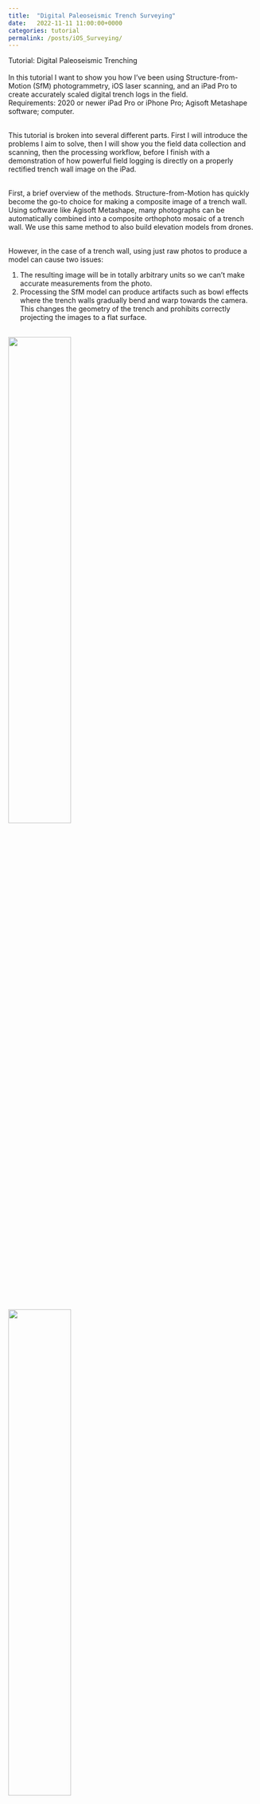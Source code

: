 ```yaml
---
title:  "Digital Paleoseismic Trench Surveying"
date:   2022-11-11 11:00:00+0000
categories: tutorial
permalink: /posts/iOS_Surveying/
---
```


Tutorial: Digital Paleoseismic Trenching  <br><br>
In this tutorial I want to show you how I’ve been using Structure-from-Motion (SfM) photogrammetry, iOS laser scanning, and an iPad Pro to create accurately scaled digital trench logs in the field. <br>
Requirements: 2020 or newer iPad Pro or iPhone Pro; Agisoft Metashape software; computer. <br><br>

This tutorial is broken into several different parts. First I will introduce the problems I aim to solve, then I will show you the field data collection and scanning, then the processing workflow, before I finish with a demonstration of how powerful field logging is directly on a properly rectified trench wall image on the iPad. <br><br>
 
First, a brief overview of the methods. Structure-from-Motion has quickly become the go-to choice for making a composite image of a trench wall. Using software like Agisoft Metashape, many photographs can be automatically combined into a composite orthophoto mosaic of a trench wall. We use this same method to also build elevation models from drones. <br><br>

However, in the case of a trench wall, using just raw photos to produce a model can cause two issues:<br>
1) The resulting image will be in totally arbitrary units so we can’t make accurate measurements from the photo.<br>
2) Processing the SfM model can produce artifacts such as bowl effects where the trench walls gradually bend and warp towards the camera. This changes the geometry of the trench and prohibits correctly projecting the images to a flat surface.  <br><br>

<img src="assets/images/posts/11-11/BowlTrench-Front.png" width="50%" height="auto" align="center"/> <br>
<img src="assets/images/posts/11-11/BowlTrench-Top.png" width="50%" height="auto" align="center"/> <br>
  These screengrabs illustrate this example: the model looks OK from the front, but when we look at it from above, we see that what should be a straight trench has a significant curvature. <br><br>

These issues can be dealt with by either surveying control points throughout the trench exposure, using an expensive total station or differential GPS system (e.g. Reitmann et al., 2015), or by using scale bars, calibrated points that are placed throughout the trench (e.g. Delano et al., 2022). It should be noted that the scale bar method alone is unable to correct for bowl effects.<br><br>

The method I am describing here is not dissimilar to that using a total station, but instead of requiring this expensive & bulky instrument, I’m using the laser scanner built into the 2020 onward iPhone and iPad Pros to survey the trench and extract control points.<br><br> 

<hr> <br>
Part 1: Trench Surveying <br>
<hr> <br> <br>

So now, on to the trench excavation and surveying tutorial. At this point, you’ve dug your trench, cleaned the walls off nicely, and made a grid. I make a grid of nails with clearly labeled flags at 1 m intervals. I use letters to denote the vertical coordinate and numbers for the horizontal coordinate. String grids hanging in front of the wall leave a lot of artifacts in SfM model- so I take the string off before photographing. <br><br>

<img src="assets/images/posts/11-11/Trench.jpg" width="50%" height="auto" align="center"/> <br> 

It doesn’t matter what order you do the next steps in, but next is to take the photos and capture the iOS lidar survey. For both surveys you want to pay attention to the lighting that will be both on the trench wall and on your camera. You want the trench wall to be evenly lit and ideally shaded. In this video you will see we are doing it just after sunset. This ensures there is still enough light but that the wall won’t have shadows and the camera won’t have lens-flare issues.  <br><br>


For the photos I use my cell phone camera. I have a Samsung Galaxy S20 Ultra. I put the phone on a monopod that has an adapter for holding the phone. I am using a cheap Bluetooth shutter trigger to take the pictures. Our trench in this example is very narrow and not too deep, so it is easy enough to stand outside the trench to take the photos. In a bigger trench I would stand inside the trench, and if it was benched I would take another set from on each bench. br br

<iframe width="auto" height="170" src="https://youtube.com/shorts/IHJsqFFZDsk" title="YouTube video player" frameborder="0" allow="accelerometer; autoplay; clipboard-write; encrypted-media; gyroscope; picture-in-picture" allowfullscreen></iframe> <br><br>

This video shows my methodology. Starting at one end of the trench, I lower the camera into the trench and take photos, facing straight at the opposite wall, as far from the opposite wall as possible, and at different levels. In this trench I take photos at 4 different levels. I then take about a half meter step down the trench, and repeat the process. If my first set of 4 photos was taken descending, the adjacent set would be taken in an ascending manner, and then descending and so on. I continue this lawn mower pattern down the whole trench. None of the photos are taken oblique to the trench wall, and I try to keep the camera as orthogonal as possible. <br><br>

<img src="assets/images/posts/11-11/TrenchPhotoPattern.png" width="50%" height="auto" align="center"/> <br> 
Screengrab showing part of the photo capture pattern. <br><br>

For the 36 m long and 1.7 m deep trench in this example, I took 272 photos. I recommend immediately transferring these photos to a laptop and building a model using low settings. This ensures that your photos will correctly align and build a model. Even after having made models of trench walls dozens of times, I still occasionally will get a set of photos that won’t align for some unknown reason, and you don’t want to waste time waiting for perfect lighting again because your photos didn’t align. <br><br>

<iframe width="auto" height="170" src="https://youtube.com/shorts/JW9S3OSl2rk" title="YouTube video player" frameborder="0" allow="accelerometer; autoplay; clipboard-write; encrypted-media; gyroscope; picture-in-picture" allowfullscreen></iframe> <br><br>

Now for the iOS laser scanning. There are several apps you can use, and I have had good results with 3D Scanner App and Polycam. Here I am using the 3D Scanner App. This is quite simple as it is captured in real time. I slowly walk along the exposure while it is recording. If it was a bigger exposure I would be slowly rotating the iPad to capture all of it. When I get to the other end I tell it to stop recording and then process it using the highest settings. This screengrab shows the resulting scan, processed within a few minutes after capture. I can make measurements directly in this app, and can see that the geometry is quite close to what we see in the field. Note the lack of any bowl effects. I recommend to clean up the model a bit in the app, cropping out areas that are unnecessary. br br

<img src="assets/images/posts/11-11/3DScanner.png" width="50%" height="auto" align="center"/> <br> 
<img src="assets/images/posts/11-11/3DScanner-NoBowl.png" width="50%" height="auto" align="center"/> <br> 
iPad screengrab from 3D Scanner App, note how straight the trench is and the lack of bowl effects. <br><br>


That’s it. For trenches like this, if I have the laptop set up in the truck, capturing both photos and the lidar scan, and doing a quick, low-settings SfM process takes me about 20 minutes. <br><br>

<hr> <br>
Part 2: Data Processing <br>
<hr> <br> <br>
Now for the trick: how to combine these two scans to add a spatial reference and fix the nasty bowl effects. <br>

First, on the iOS device, export the lidar scan as a .OBJ file and transfer it to your computer. Then, in Agisoft Metashape, in a new empty chunk, go to File > Import >  Import Model, and import the scan using local coordinates. It is important that you do this before importing any photos. Now, look at your model and right click on your grid flags to add markers. Zoom into the model to see the name of the markers, and rename the placed markers following the names you read off the tags (e.g. A1, A2, etc.). You don’t need to place every grid marker, but you should make sure they are evenly distributed throughout the scene. <br><br>

<img src="assets/images/posts/11-11/MarkerPlacement.png" width="50%" height="auto" align="center"/> <br>
Agisoft Metashape screengrab showing placing markers on the iOS lidar scan.<br><br>

Once you’ve placed your markers, save your project. Then go to the Reference tab, open the Settings menu, and set the marker coordinate system to Local Coordinates and the marker accuracy to 0.05 m. Note that here I am assuming that the iOS scan has an accuracy of 5 cm.<br><br>
 
<img src="assets/images/posts/11-11/MarkersPlaced.png" width="50%" height="auto" align="center"/> <br> 
Agisoft Metashape screengrab showing all markers placed on the iOS lidar scan. <br><br>

Now import your photos (Workflow > Add Photos, select all photos and import). Then on the pane, go through each photo and place the markers. Right click the marker in the photo, then Place Marker, and select the marker you see. Note that at this stage you don’t actually need to place all the markers you located in the prior step, but it is critical to do a few that are well distributed throughout the trench. The software will estimate the marker locations in the next step and you can then adjust those to save a bit of your time having to manually locate and place them all. In this photo you can see the markers I placed for this project. It is easy to place many more than this if desired. <br><br>

<img src="assets/images/posts/11-11/PhotoMarkerPlacement.png" width="50%" height="auto" align="center"/> <br> 
Metashape screengrab showing marker placement on photos. <br><br>


 Once you’re done putting the markers in the photos, save your project again. Now go to Workflow>Align Photos. I am running this model at High Accuracy, with Generic Preselection and Reference Preselection (Sequential) checked. Under Advanced, Key point limit: 150,000; Tie point limit: 6,000; and adaptive camera model fitting checked. If you haven’t placed all your markers yet, run it at “Low” to save time. <br>

When the alignment finishes, things might look weird. Go to the reference tab, select Optimize Cameras, accept the default settings, and push OK. Then push the update transform. Now you should see your model properly aligned to your markers. Your lidar model might disappear in this process, but you can re-import it the same way as before (File > Import > Import Model). You should see that the sparse cloud and model are pretty well aligned.<br>

Next, if you didn’t place all your markers before, go through and select any photos with gray flags and adjust the markers onto the labels in the photos. Then redo the alignment using high settings. <br>
 Run this and go get a cup of coffee while you wait for it to process… <br><br>

When it finishes, redo the Optimize Cameras step, and select Adaptive camera model fitting. Then clean up your sparse cloud by deleting any extraneous points that are outside of your trench. Inspecting the sparse cloud, we can see it has been successfully de-warped and no longer has the fishbowl effect. <br><br>

<img src="assets/images/posts/11-11/BowlTrench-TopPoints.png" width="50%" height="auto" align="center"/> <br>
<img src="assets/images/posts/11-11/DeWarpedTrench.png" width="50%" height="auto" align="center"/> <br> 
Pre and post correction showing the removal of the bowl effect. <br><br> 


 Since we are mainly interested in building an orthophoto mosaic, we don’t care about a dense cloud. So we go directly to building the mesh from the sparse cloud. If you were going to continue working in 3D, you might want to build a dense cloud. <br>

After the mesh has finished, we build the orthophoto mosaic. Workflow > Build Orthomosaic. We can use what we know about our grid to properly project our orthomosaic. On the Build Orthomosaic tab select Planar. Project plane: Markers. Horizontal Axis: choose two markers that are farthest away on a horizontal line, in my case I will use B2  -> B23. Then choose two markers that describe an ascending vertical line, here: B23->A23. Push OK. When that finishes processing, inspect your model. <br><br>

<img src="assets/images/posts/11-11/FinishedOrtho.png" width="50%" height="auto" align="center"/> <br> 
<img src="assets/images/posts/11-11/OrthomosaicQuality.png" width="50%" height="auto" align="center"/> <br> 
Finished orthomosaic. I can get a rough check on accuracy using the measure tool and measuring between two grid cells. In my case it is pretty good since the 99.7 cm measurement matches the field placement of the 1 m grid. This can be done in a more robust manner if some of the markers are used as check points.<br><br>

When you are happy with your model, go to export Orthomosaic (File > Export > Export Orthomosaic). Adjust the pixel size so that your final file size is manageable and you have the resolution you want. Under Compression, change TIFF compression to JPEG. Push export and choose a save location and sensible file name. <br><br>

Congratulations! You’ve finished processing. <br><br>


<hr> <br>
Part 3: iPad Field Logging <br>
<hr> <br><br>


In the final part of this tutorial I will show you how I log in the field, directly on your orthophoto using an iPad and the Pencil tool.<br><br>

I use Adobe Illustrator, but you can do this with most vector drawing apps. With Illustrator, I open a new document on my computer. I then import my photomosaic and crop away the ugly parts. Then I save it to the cloud. On my iPad I then open the cloud document and can start drawing directly on the orthophoto. I can zoom and pan around the trench with more detail than is typically possible by printing paper photos out. I can turn layers on and off and use the Apple Pencil to draw different lines, polygons, and text notes. This immediately syncs back to the cloud when I go online, and all the annotations are editable on my computer. With other vector apps you will probably have to manually transfer the file back and forth, but the same workflow applies. This saves a ton of time and effort having to hand draw and then scan and reinterpret hand drawings later on. Be warned that these apps are power hungry, so plan to keep a power bank or two strapped to the iPad. <br><br>


<img src="assets/images/posts/11-11/IllustratorTrench.png" width="50%" height="auto" align="center"/><br> 
<img src="assets/images/posts/11-11/Illustratortrench2.png" width="50%" height="auto" align="center"/> <br> 
iPad screengrabs showing logging in the Adobe Illustrator iOS app. Note the different layers and full illustrator functionality.<br><br>

That’s it! If you made it this far I hope you enjoyed the tutorial, and happy trenching! <br>
